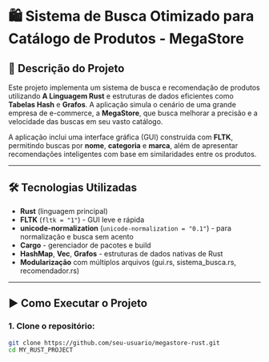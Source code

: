 # 🛍️ Sistema de Busca Otimizado para Catálogo de Produtos - MegaStore

## 📘 Descrição do Projeto

Este projeto implementa um sistema de busca e recomendação de produtos utilizando **A Linguagem Rust** e estruturas de dados eficientes como **Tabelas Hash** e **Grafos**. A aplicação simula o cenário de uma grande empresa de e-commerce, a **MegaStore**, que busca melhorar a precisão e a velocidade das buscas em seu vasto catálogo.

A aplicação inclui uma interface gráfica (GUI) construída com **FLTK**, permitindo buscas por **nome**, **categoria** e **marca**, além de apresentar recomendações inteligentes com base em similaridades entre os produtos.

---

## 🛠️ Tecnologias Utilizadas

- **Rust** (linguagem principal)
- **FLTK** (`fltk = "1"`) - GUI leve e rápida
- **unicode-normalization** (`unicode-normalization = "0.1"`) - para normalização e busca sem acento
- **Cargo** - gerenciador de pacotes e build
- **HashMap**, **Vec**, **Grafos** - estruturas de dados nativas de Rust
- **Modularização** com múltiplos arquivos (gui.rs, sistema_busca.rs, recomendador.rs)

---

## ▶️ Como Executar o Projeto

### 1. Clone o repositório:

```bash
git clone https://github.com/seu-usuario/megastore-rust.git
cd MY_RUST_PROJECT
